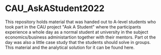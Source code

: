 # CAU_AskAStudent2022
This repository holds material that was handed out to A-level students who took part in the CAU project "Ask A Student" where the participants experience a whole day as a normal student at university in the subject economics/business administartion together with their mentors. Part ot the day was also a little case study that the students should solve in groups. This material and the analytical solution for it can be found here.
